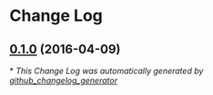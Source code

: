 # Change Log

## [0.1.0](https://github.com/jearls/puppet-gpgfile/tree/0.1.0) (2016-04-09)


\* *This Change Log was automatically generated by [github_changelog_generator](https://github.com/skywinder/Github-Changelog-Generator)*